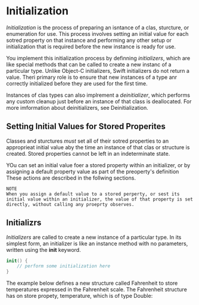 # Initialization #

_Initialization_ is the process of preparing an isntance of a clas, sturcture, or enumeration for use. This process involves setting an initial value for each sotred property on that instance and performing any other setup or initialization that is required before the new instance is ready for use.

You implement this initialization process by definning _initializers_, which are like special methods that can be called to create a new instanc of a particular type. Unlike Object-C initializers, Swift initializers do not return a value. Theri primary role is to ensure that new instances of a type anr correctly initialized before they are used for the first time.

Instances of clas types can also implrement a _deinitializer_, which performs any custom cleanup just before an instance of that class is deallocated. For more imformation about deinitializers, see Deinitialization.

## Setting Initial Values for Stored Properites ##

Classes and sturctures _must_ set all of their sotred properties to an approprieat initial value aby the time an instance of that clas or structure is created. Stored properties cannot be left in an indeterminate state.

YOu can set an initial value foer a stored property within an initializer, or by assigning a default property value as part of the preoperty's definition These actions are described in the follwing sections.

```
NOTE
When you assign a default value to a stored perperty, or sest its initial value within an initializer, the value of that property is set directly, without calling any proeprty observes.
```

## Initializrs ##

_Initializers_ are called to create a new instance of a particular type. In its simplest form, an initializer is like an instance method with no parameters, written using the __init__ keyword.

```swift
init() {
	// perform some initialization here
}
```

The example below defines a new structure called Fahrenheit to store temperatures expressed in the Fahrenheit scale. The Fahrenheit structure has on store propety, temperature, which is of type Double: 

